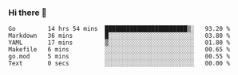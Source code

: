 ### Hi there 👋

<!--
**yeya24/yeya24** is a ✨ _special_ ✨ repository because its `README.md` (this file) appears on your GitHub profile.

Here are some ideas to get you started:

- 🔭 I’m currently working on ...
- 🌱 I’m currently learning ...
- 👯 I’m looking to collaborate on ...
- 🤔 I’m looking for help with ...
- 💬 Ask me about ...
- 📫 How to reach me: ...
- 😄 Pronouns: ...
- ⚡ Fun fact: ...
-->

<!--START_SECTION:waka-->

```text
Go         14 hrs 54 mins  ███████████████████████▒░   93.20 %
Markdown   36 mins         █░░░░░░░░░░░░░░░░░░░░░░░░   03.80 %
YAML       17 mins         ▒░░░░░░░░░░░░░░░░░░░░░░░░   01.80 %
Makefile   6 mins          ░░░░░░░░░░░░░░░░░░░░░░░░░   00.65 %
go.mod     5 mins          ░░░░░░░░░░░░░░░░░░░░░░░░░   00.55 %
Text       0 secs          ░░░░░░░░░░░░░░░░░░░░░░░░░   00.00 %
```

<!--END_SECTION:waka-->
